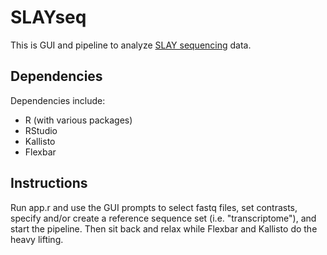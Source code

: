 # SLAYseq
This is GUI and pipeline to analyze <a href="https://www.ncbi.nlm.nih.gov/pmc/articles/PMC5786472/">SLAY sequencing</a> data.

## Dependencies
Dependencies include:

- R (with various packages)
- RStudio
- Kallisto
- Flexbar

## Instructions
Run app.r and use the GUI prompts to select fastq files, set contrasts, specify and/or create a reference sequence set (i.e. "transcriptome"), and start the pipeline. Then sit back and relax while Flexbar and Kallisto do the heavy lifting.
